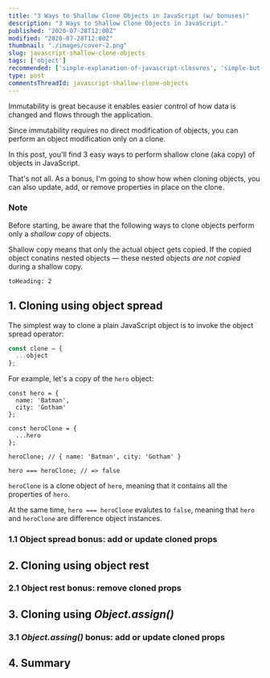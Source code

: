 ```yaml
---
title: "3 Ways to Shallow Clone Objects in JavaScript (w/ bonuses)"
description: "3 Ways to Shallow Clone Objects in JavaScript."
published: "2020-07-28T12:00Z"
modified: "2020-07-28T12:00Z"
thumbnail: "./images/cover-2.png"
slug: javascript-shallow-clone-objects
tags: ['object']
recommended: ['simple-explanation-of-javascript-closures', 'simple-but-tricky-javascript-interview-questions']
type: post
commentsThreadId: javascript-shallow-clone-objects
---
```


Immutability is great because it enables easier control of how data is changed and flows through the application.  

Since immutability requires no direct modification of objects, you can perform an object modification only on a clone.  

In this post, you'll find 3 easy ways to perform shallow clone (aka copy) of objects in JavaScript.  

That's not all. As a bonus, I'm going to show how when cloning objects, you can also update, add, or remove properties in place on the clone.  

### Note

Before starting, be aware that the following ways to clone objects perform only a *shallow copy* of objects.  

Shallow copy means that only the actual object gets copied. If the copied object conatins nested objects &mdash; these nested objects *are not copied* during a shallow copy.  

```toc
toHeading: 2
```

## 1. Cloning using object spread

The simplest way to clone a plain JavaScript object is to invoke the object spread operator:

```javascript
const clone = {
  ...object
};
```

For example, let's a copy of the `hero` object:

```javascript{6-8}
const hero = {
  name: 'Batman',
  city: 'Gotham'
};

const heroClone = {
  ...hero
};

heroClone; // { name: 'Batman', city: 'Gotham' }

hero === heroClone; // => false
```

`heroClone` is a clone object of `hero`, meaning that it contains all the properties of `hero`.  

At the same time, `hero === heroClone` evalutes to `false`, meaning that `hero` and `heroClone` are difference object instances.  

### 1.1 Object spread bonus: add or update cloned props

## 2. Cloning using object rest

### 2.1 Object rest bonus: remove cloned props

## 3. Cloning using *Object.assign()*

### 3.1 *Object.assing()* bonus: add or update cloned props

## 4. Summary